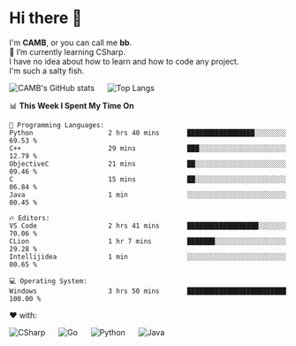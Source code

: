 # Hi there 👋
<!--
**CAMB-dev/CAMB-dev** is a ✨ _special_ ✨ repository because its `README.md` (this file) appears on your GitHub profile.

Here are some ideas to get you started:

- 🔭 I’m currently working on ...
- 🌱 I’m currently learning ...
- 👯 I’m looking to collaborate on ...
- 🤔 I’m looking for help with ...
- 💬 Ask me about ...
- 📫 How to reach me: ...
- 😄 Pronouns: ...
- ⚡ Fun fact: ...
-->
 I'm **CAMB**, or you can call me **bb**.  
 🌱 I’m currently learning CSharp.  
 I have no idea about how to learn and how to code any project.  
 I'm such a salty fish.
 
 
![CAMB's GitHub stats](https://github-readme-stats.vercel.app/api?username=CAMB-dev&show_icons=true&theme=tokyonight)
&nbsp;&nbsp;&nbsp;&nbsp;
![Top Langs](https://github-readme-stats.vercel.app/api/top-langs/?username=CAMB-dev&langs_count=5&theme=tokyonight)


<!--START_SECTION:waka-->
📊 **This Week I Spent My Time On** 

```text
💬 Programming Languages: 
Python                   2 hrs 40 mins       █████████████████░░░░░░░░   69.53 % 
C++                      29 mins             ███░░░░░░░░░░░░░░░░░░░░░░   12.79 % 
ObjectiveC               21 mins             ██░░░░░░░░░░░░░░░░░░░░░░░   09.46 % 
C                        15 mins             ██░░░░░░░░░░░░░░░░░░░░░░░   06.84 % 
Java                     1 min               ░░░░░░░░░░░░░░░░░░░░░░░░░   00.45 % 

🔥 Editors: 
VS Code                  2 hrs 41 mins       ██████████████████░░░░░░░   70.06 % 
CLion                    1 hr 7 mins         ███████░░░░░░░░░░░░░░░░░░   29.28 % 
Intellijidea             1 min               ░░░░░░░░░░░░░░░░░░░░░░░░░   00.65 % 

💻 Operating System: 
Windows                  3 hrs 50 mins       █████████████████████████   100.00 % 
```


<!--END_SECTION:waka-->


❤ with:

![CSharp](https://img.shields.io/badge/CSharp-%23512BD4?style=for-the-badge&logo=.net)
&nbsp;&nbsp;&nbsp;&nbsp;
![Go](https://img.shields.io/badge/Go-000000?style=for-the-badge&logo=go)
&nbsp;&nbsp;&nbsp;&nbsp;
![Python](https://img.shields.io/badge/Python-000000?style=for-the-badge&logo=python)
&nbsp;&nbsp;&nbsp;&nbsp;
![Java](https://img.shields.io/badge/Java-964B00?style=for-the-badge&logo=openjdk)
